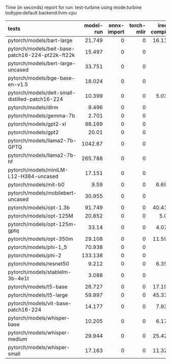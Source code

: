 Time (in seconds) report for run: test-turbine using mode:turbine todtype:default backend:llvm-cpu

| tests                                            |   model-run |   onnx-import |   torch-mlir |   iree-compile |   inference |
|:-------------------------------------------------|------------:|--------------:|-------------:|---------------:|------------:|
| pytorch/models/bart-large                        |      21.749 |             0 |            0 |         16.117 |       1.173 |
| pytorch/models/beit-base-patch16-224-pt22k-ft22k |      15.497 |             0 |            0 |          0     |       0     |
| pytorch/models/bert-large-uncased                |      33.751 |             0 |            0 |          0     |       0     |
| pytorch/models/bge-base-en-v1.5                  |      18.024 |             0 |            0 |          0     |       0     |
| pytorch/models/deit-small-distilled-patch16-224  |      10.399 |             0 |            0 |          5.039 |       0.281 |
| pytorch/models/dlrm                              |       9.496 |             0 |            0 |          0     |       0     |
| pytorch/models/gemma-7b                          |       2.701 |             0 |            0 |          0     |       0     |
| pytorch/models/gpt2-xl                           |      98.169 |             0 |            0 |          0     |       0     |
| pytorch/models/gpt2                              |      20.01  |             0 |            0 |          0     |       0     |
| pytorch/models/llama2-7b-GPTQ                    |    1042.67  |             0 |            0 |          0     |       0     |
| pytorch/models/llama2-7b-hf                      |     265.788 |             0 |            0 |          0     |       0     |
| pytorch/models/miniLM-L12-H384-uncased           |      17.151 |             0 |            0 |          0     |       0     |
| pytorch/models/mit-b0                            |       9.59  |             0 |            0 |          6.689 |       0.438 |
| pytorch/models/mobilebert-uncased                |      30.955 |             0 |            0 |          0     |       0     |
| pytorch/models/opt-1.3b                          |      91.749 |             0 |            0 |         40.415 |       0     |
| pytorch/models/opt-125M                          |      20.852 |             0 |            0 |          5.03  |       0     |
| pytorch/models/opt-125m-gptq                     |      33.14  |             0 |            0 |          4.075 |       0     |
| pytorch/models/opt-350m                          |      29.108 |             0 |            0 |         11.597 |       0     |
| pytorch/models/phi-1_5                           |      70.938 |             0 |            0 |          0     |       0     |
| pytorch/models/phi-2                             |     133.138 |             0 |            0 |          0     |       0     |
| pytorch/models/resnet50                          |       9.212 |             0 |            0 |          6.357 |       0.411 |
| pytorch/models/stablelm-3b-4e1t                  |       3.088 |             0 |            0 |          0     |       0     |
| pytorch/models/t5-base                           |      26.727 |             0 |            0 |         17.196 |       2.386 |
| pytorch/models/t5-large                          |      59.997 |             0 |            0 |         45.319 |       6.729 |
| pytorch/models/vit-base-patch16-224              |      14.177 |             0 |            0 |          7.931 |       0.633 |
| pytorch/models/whisper-base                      |      10.205 |             0 |            0 |          6.175 |       0.419 |
| pytorch/models/whisper-medium                    |      29.944 |             0 |            0 |         25.429 |       1.816 |
| pytorch/models/whisper-small                     |      17.163 |             0 |            0 |         11.326 |       0.779 |
